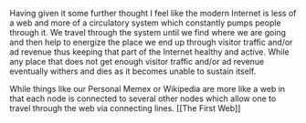 Having given it some further thought I feel like the modern Internet is less of a web and more of a circulatory system which constantly pumps people through it. We travel through the system until we find where we are going and then help to energize the place we end up through visitor traffic and/or ad revenue thus keeping that part of the Internet healthy and active. While any place that does not get enough visitor traffic and/or ad revenue eventually withers and dies as it becomes unable to sustain itself.

While things like our Personal Memex or Wikipedia are more like a web in that each node is connected to several other nodes which allow one to travel through the web via connecting lines.
[[The First Web]]